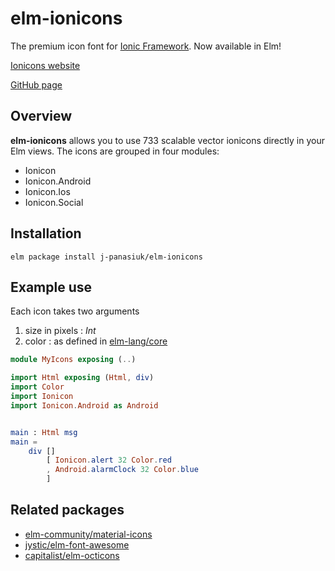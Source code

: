 # elm-ionicons
The premium icon font for [Ionic Framework](http://ionicframework.com/). Now available in Elm!

[Ionicons website](http://ionicons.com/)

[GitHub page](https://github.com/ionic-team/ionicons)

## Overview
**elm-ionicons** allows you to use 733 scalable vector ionicons directly in your Elm views. The icons are grouped in four modules:
* Ionicon
* Ionicon.Android
* Ionicon.Ios
* Ionicon.Social

## Installation
```
elm package install j-panasiuk/elm-ionicons
```

## Example use
Each icon takes two arguments
1) size in pixels : *Int*
2) color : as defined in [elm-lang/core](http://package.elm-lang.org/packages/elm-lang/core/latest/Color)
```elm
module MyIcons exposing (..)

import Html exposing (Html, div)
import Color
import Ionicon
import Ionicon.Android as Android


main : Html msg
main =
    div []
        [ Ionicon.alert 32 Color.red
        , Android.alarmClock 32 Color.blue
        ]
```

## Related packages
* [elm-community/material-icons](https://github.com/elm-community/material-icons)
* [jystic/elm-font-awesome](https://github.com/jystic/elm-font-awesome)
* [capitalist/elm-octicons](https://github.com/capitalist/elm-octicons)
